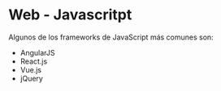 # Web - Javascritpt

Algunos de los frameworks de JavaScript más comunes son:

- AngularJS
- React.js
- Vue.js
- jQuery

